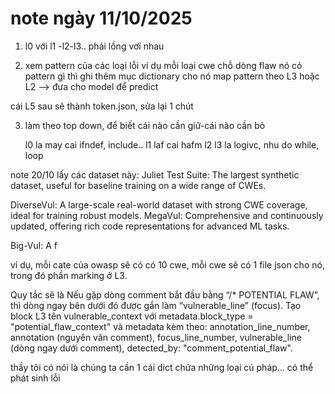 # note ngày 11/10/2025

1. l0 với l1 -l2-l3.. phải lồng vơí nhau

2. xem pattern của các loại lỗi
ví dụ mỗi loại cwe chỗ dòng flaw nó có pattern gì thì ghi thêm mục dictionary cho nó
map pattern theo L3 hoặc L2
--> đưa cho model để predict

cái L5 sau sẽ thành token.json, sửa lại 1 chút 

3. làm theo top down, để biết cái nào cần giữ-cái nào cần bỏ



    l0 la may cai ifndef, include..
    l1 laf cai hafm
    l2
    l3 la logivc, nhu do while, loop


note 20/10
lấy các dataset này: 
Juliet Test Suite: The largest synthetic dataset, useful for baseline training on a wide range of CWEs.

DiverseVul: A large-scale real-world dataset with strong CWE coverage, ideal for training robust models.
MegaVul: Comprehensive and continuously updated, offering rich code representations for advanced ML tasks.

Big-Vul: A f


ví dụ, mỗi cate của owasp sẽ có có 10 cwe, mỗi cwe sẽ có  1 file json cho nó, trong đó phần marking ở L3.

Quy tắc sẽ là Nếu gặp dòng comment bắt đầu bằng “/* POTENTIAL FLAW”, thì dòng ngay bên dưới đó được gắn làm “vulnerable_line” (focus).
Tạo block L3 tên vulnerable_context với metadata.block_type = "potential_flaw_context" và metadata kèm theo:
annotation_line_number, annotation (nguyên văn comment),
focus_line_number, vulnerable_line (dòng ngay dưới comment),
detected_by: "comment_potential_flaw".



thầy tôi có nói là chúng ta cần 1 cái dict chứa những loại cú pháp... có thể phát sinh lỗi



